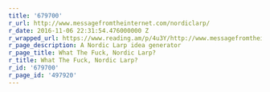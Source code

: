 ```yaml
---
title: '679700'
r_url: http://www.messagefromtheinternet.com/nordiclarp/
r_date: 2016-11-06 22:31:54.476000000 Z
r_wrapped_url: https://www.reading.am/p/4u3Y/http://www.messagefromtheinternet.com/nordiclarp/
r_page_description: A Nordic Larp idea generator
r_page_title: What The Fuck, Nordic Larp?
r_title: What The Fuck, Nordic Larp?
r_id: '679700'
r_page_id: '497920'
---
```


